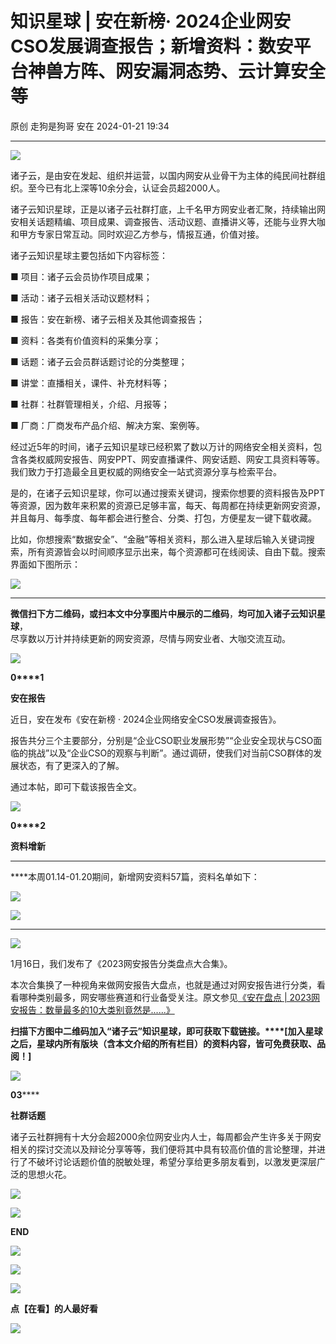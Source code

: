 #  知识星球 | 安在新榜· 2024企业网安CSO发展调查报告；新增资料：数安平台神兽方阵、网安漏洞态势、云计算安全等   
原创 走狗是狗哥  安在   2024-01-21 19:34  
  
****  
  
![](https://mmbiz.qpic.cn/mmbiz_jpg/5eH7xATwT39ImGn9f9PlAvFmgibKfySe9GwvSbD1l32UDcN8PrN4APa5gZnwVQSRloufZ93b761pMtRBhSkYVew/640?wx_fmt=jpeg&wxfrom=5&wx_lazy=1&wx_co=1 "")  
  
诸子云，是由安在发起、组织并运营，以国内网安从业骨干为主体的纯民间社群组织。至今已有北上深等10余分会，认证会员超2000人。  
  
  
诸子云知识星球，正是以诸子云社群打底，上千名甲方网安业者汇聚，持续输出网安相关话题精编、项目成果、调查报告、活动议题、直播讲义等，还能与业界大咖和甲方专家日常互动。同时欢迎乙方参与，情报互通，价值对接。  
  
  
诸子云知识星球主要包括如下内容标签：  
  
  
■ 项目：诸子云会员协作项目成果；  
  
■ 活动：诸子云相关活动议题材料；  
  
■ 报告：安在新榜、诸子云相关及其他调查报告；  
  
■ 资料：各类有价值资料的采集分享；  
  
■ 话题：诸子云会员群话题讨论的分类整理；  
  
■ 讲堂：直播相关，课件、补充材料等；  
  
■ 社群：社群管理相关，介绍、月报等；  
  
■ 厂商：厂商发布产品介绍、解决方案、案例等。  
  
  
经过近5年的时间，诸子云知识星球已经积累了数以万计的网络安全相关资料，包含各类权威网安报告、网安PPT、网安直播课件、网安话题、网安工具资料等等。我们致力于打造最全且更权威的网络安全一站式资源分享与检索平台。  
  
  
是的，在诸子云知识星球，你可以通过搜索关键词，搜索你想要的资料报告及PPT等资源，因为数年来积累的资源已足够丰富，每天、每周都在持续更新网安资源，并且每月、每季度、每年都会进行整合、分类、打包，方便星友一键下载收藏。  
  
  
比如，你想搜索“数据安全”、“金融”等相关资料，那么进入星球后输入关键词搜索，所有资源皆会以时间顺序显示出来，每个资源都可在线阅读、自由下载。搜索界面如下图所示：  
  
  
![](https://mmbiz.qpic.cn/mmbiz_jpg/5eH7xATwT3icvhzStMMVmKtxNVOVg9GuGvZ0AkFbQ3ULO5N5YYZ0KvFKv9AL9IKnkxpFM6hWasYq14Y48P3LM0w/640?wx_fmt=jpeg&from=appmsg&wxfrom=5&wx_lazy=1&wx_co=1 "")  
  
  
****  
**微信扫下方二维码，或扫本文中分享图片中展示的二维码**，**均可加入诸子云知识星球**，  
尽享数以万计并持续更新的网安资源，尽情与网安业者、大咖交流互动。  
  
  
![](https://mmbiz.qpic.cn/mmbiz_jpg/5eH7xATwT3icvhzStMMVmKtxNVOVg9GuGpqZulFx9NHx6Vlk0icpwic8ibXMFVSbwqUrh5mveic9OTGXibpeCvgd58zA/640?wx_fmt=jpeg&from=appmsg&wxfrom=5&wx_lazy=1&wx_co=1 "")  
  
  
  
**0****1**  
  
**安在报告**  
  
  
  
近日，安在发布《安在新榜 · 2024企业网络安全CSO发展调查报告》。  
  
  
报告共分三个主要部分，分别是“企业CSO职业发展形势”“企业安全现状与CSO面临的挑战”以及“企业CSO的观察与判断”。通过调研，使我们对当前CSO群体的发展状态，有了更深入的了解。  
  
  
通过本帖，即可下载该报告全文。  
  
  
![](https://mmbiz.qpic.cn/mmbiz_png/5eH7xATwT38710pHpfDD1dBhib7ejKJz0eiaffIAqmkObp59qJolEgOSW9sBrCdsN586vDgIr1dIcoKeEMMj8qDw/640?wx_fmt=png&from=appmsg "")  
  
  
  
  
**0****2**  
  
**资料增新**  
  
  
  
****  
****本周01.14-01.20期间，新增网安资料57篇，资料名单如下：  
  
  
![](https://mmbiz.qpic.cn/mmbiz_png/5eH7xATwT38710pHpfDD1dBhib7ejKJz0Kh1Z1fPiaTVvb1ibkZkDejbHHfmwuWia9Dc6iaQZExkBAAScvwqI5ffhoQ/640?wx_fmt=png&from=appmsg "")  
  
![](https://mmbiz.qpic.cn/mmbiz_png/5eH7xATwT38710pHpfDD1dBhib7ejKJz0ViciaibAHwGUYct46KEOticAtCXomkAViapcF5NODpZFUwMS0F68y4AwwhQ/640?wx_fmt=png&from=appmsg "")  
  
  
****  
  
![](https://mmbiz.qpic.cn/mmbiz_gif/5eH7xATwT39j1oT60icxCibWWYJCSVDdKiaZiaibwxib7JNyJXjGao2dZP2svmicUMMQiahTZehVKJS1DAhRKdsMdiawtVw/640?wx_fmt=gif&wxfrom=5&wx_lazy=1 "")  
  
  
1月16日，我们发布了《2023网安报告分类盘点大合集》。  
  
  
本次合集换了一种视角来做网安报告大盘点，也就是通过对网安报告进行分类，看看哪种类别最多，网安哪些赛道和行业备受关注。原文参见[《安在盘点 | 2023网安报告：数量最多的10大类别竟然是......》](https://mp.weixin.qq.com/s?__biz=MzU5ODgzNTExOQ==&mid=2247610984&idx=1&sn=bcdc789804d0ebdba52c4c4d0b2378e6&scene=21#wechat_redirect)  
  
  
  
**扫描下方图中二维码加入“诸子云”知识星球，即可获取下载链接。****[加入星球之后，星球内所有版块（含本文介绍的所有栏目）的资料内容，皆可免费获取、品阅！]**  
  
  
![](https://mmbiz.qpic.cn/mmbiz_jpg/5eH7xATwT38710pHpfDD1dBhib7ejKJz0L4BtqZyiakWKtHRCJyzthlZPmC3kDvwCjrAw8c7NicvjXUGaYHL6G6jA/640?wx_fmt=jpeg&from=appmsg "")  
  
  
  
**03******  
  
**社群话题**  
  
  
  
诸子云社群拥有十大分会超2000余位网安业内人士，每周都会产生许多关于网安相关的探讨交流以及辩论分享等等，我们便将其中具有较高价值的言论整理，并进行了不破坏讨论话题价值的脱敏处理，希望分享给更多朋友看到，以激发更深层广泛的思想火花。  
  
![](https://mmbiz.qpic.cn/mmbiz_png/5eH7xATwT38710pHpfDD1dBhib7ejKJz0N4RDfnf0nlgb7pYtC5kvf7HOjicHSBfSsYLtdjbLKZT0HGKEKmEvnog/640?wx_fmt=png&from=appmsg "")  
  
  
![](https://mmbiz.qpic.cn/mmbiz_png/5eH7xATwT39BZV0gAooiaVmO1okFice051gOaxIS2FuXUFFRsB1AGPib4TbQPDFuxa4ZJUBm43Sxc5OyJcbZFnDsQ/640?wx_fmt=png&wxfrom=5&wx_lazy=1&wx_co=1 "")  
  
**END**  
  
  
![](https://mmbiz.qpic.cn/mmbiz_gif/ZIkVabbjP4GmjlsmEy2OFNXYriblah3qjnYgPKhklR5nPiauCicpxsiaCLJ1whgTARVUZPkcmEAK9icnJhtaGkW8NicA/640?wx_fmt=gif&wxfrom=5&wx_lazy=1 "")  
  
![](https://mmbiz.qpic.cn/mmbiz_png/ZIkVabbjP4FpVb8Piax721zKbt0t1DO4nDTOyCtv0f7AGlG6pnJEmia63Nn2lUuvvDy2IBKQgrvqYH3HznCd7Y8w/640?wx_fmt=png&wxfrom=5&wx_lazy=1&wx_co=1 "")  
  
  
  
  
![](https://mmbiz.qpic.cn/mmbiz_png/ZIkVabbjP4G7LgSdzvKNhaYPU9egqNb0GXloRaPYEMbjonAZkICqTLssov4WNzCKcXZsnZVBdFqQukNl3nRaSw/640?wx_fmt=png&wxfrom=5&wx_lazy=1&wx_co=1 "")  
  
**点【在看】的人最好看**  
  
![](https://mmbiz.qpic.cn/mmbiz_gif/ZIkVabbjP4G7LgSdzvKNhaYPU9egqNb059CyVC5NSJoNmjamSzQI8meLJyYblibKuhYCn7rQgicJmYGL9PfWECDQ/640?wx_fmt=gif&wxfrom=5&wx_lazy=1 "")  
  
  
  
